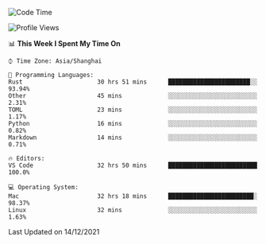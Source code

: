 <!--START_SECTION:waka-->
![Code Time](http://img.shields.io/badge/Code%20Time-802%20hrs%2019%20mins-blue)

![Profile Views](http://img.shields.io/badge/Profile%20Views-6-blue)

📊 **This Week I Spent My Time On** 

```text
⌚︎ Time Zone: Asia/Shanghai

💬 Programming Languages: 
Rust                     30 hrs 51 mins      ███████████████████████░░   93.94% 
Other                    45 mins             ░░░░░░░░░░░░░░░░░░░░░░░░░   2.31% 
TOML                     23 mins             ░░░░░░░░░░░░░░░░░░░░░░░░░   1.17% 
Python                   16 mins             ░░░░░░░░░░░░░░░░░░░░░░░░░   0.82% 
Markdown                 14 mins             ░░░░░░░░░░░░░░░░░░░░░░░░░   0.71%

🔥 Editors: 
VS Code                  32 hrs 50 mins      █████████████████████████   100.0%

💻 Operating System: 
Mac                      32 hrs 18 mins      ████████████████████████░   98.37% 
Linux                    32 mins             ░░░░░░░░░░░░░░░░░░░░░░░░░   1.63%

```


 Last Updated on 14/12/2021
<!--END_SECTION:waka-->

